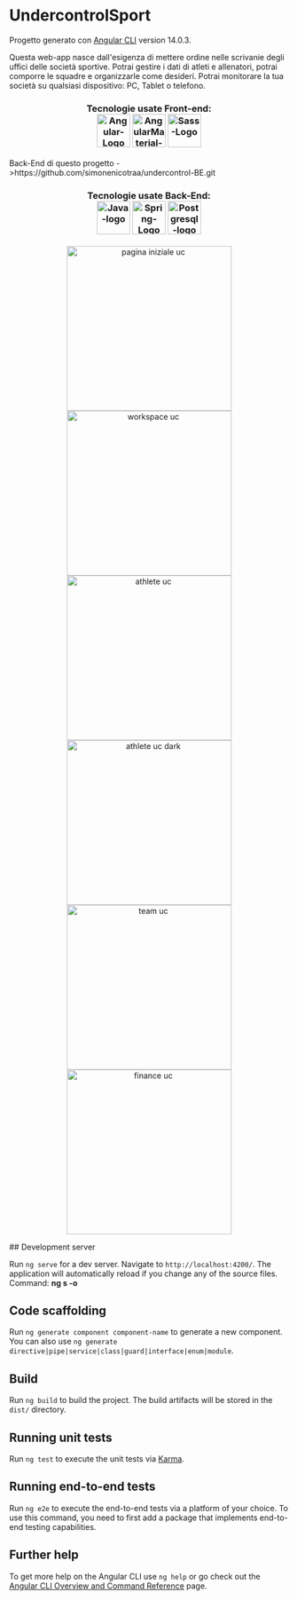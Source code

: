 # UndercontrolSport

Progetto generato con [Angular CLI](https://github.com/angular/angular-cli) version 14.0.3.

Questa web-app nasce dall'esigenza di mettere ordine nelle scrivanie degli uffici delle società sportive. Potrai gestire i dati di atleti e allenatori, potrai comporre le squadre e organizzarle come desideri.
Potrai monitorare la tua società su qualsiasi dispositivo: PC, Tablet o telefono.</br>
<h3 align="center"><strong>Tecnologie usate Front-end:</strong></br>
<img src="https://user-images.githubusercontent.com/104636288/199508866-bc43861e-183c-443c-baa3-d6cc3fdc08f7.png" width="60px" height="60px" alt="Angular-Logo">
<img src="https://user-images.githubusercontent.com/104636288/199511606-94aec76a-e015-4695-9c70-6f9b8fece6c5.png" width="60px" height="60px" alt="AngularMaterial-Logo">
<img src="https://user-images.githubusercontent.com/104636288/199512075-150cc2a6-2fdc-4d81-a5de-08f83ef0385e.png" width="60px" height="60px" alt="Sass-Logo"></h3>

<p align="left">Back-End di questo progetto ->https://github.com/simonenicotraa/undercontrol-BE.git</p>
  <h3 align="center"><strong>Tecnologie usate Back-End: </strong></br>
<img src="https://user-images.githubusercontent.com/104636288/199513032-517673ed-ea69-44a9-8614-77bae516808b.png" width="60px" height="60px" alt="Java-logo">
<img src="https://user-images.githubusercontent.com/104636288/199512940-7db0ff07-c727-48b3-b2d9-acb992357cda.png" width="60px" height="60px" alt="Spring-Logo">
<img src="https://user-images.githubusercontent.com/104636288/199512976-7b769c16-944f-4d8b-8cd4-89d10bbc402d.png" width="60px" height="60px" alt="Postgresql-logo">
</h3>

<p align="center">
<img width="297" alt="pagina iniziale uc" src="https://user-images.githubusercontent.com/104636288/199718200-13c0904d-5536-4a06-8396-a490eafdec9e.PNG">
<img width="297" alt="workspace uc" src="https://user-images.githubusercontent.com/104636288/199718201-72c3dbfc-c1b6-4cca-bcf4-ed6ece8401c1.PNG">
<img width="297" alt="athlete uc" src="https://user-images.githubusercontent.com/104636288/199718220-5bcc4237-5c3f-420c-8393-c62cc36631d9.PNG">
<img width="297" alt="athlete uc dark" src="https://user-images.githubusercontent.com/104636288/199718231-75f0bfd8-4b55-4f62-a2a8-7642399966dc.PNG">
<img width="297" alt="team uc" src="https://user-images.githubusercontent.com/104636288/199718274-bc931f8a-4d3a-4a8f-a54d-6eb56a5a4fba.PNG">
<img width="297" alt="finance uc" src="https://user-images.githubusercontent.com/104636288/199718518-51e98beb-594d-402b-b38d-253dc315ea59.PNG">
</p>
## Development server

Run `ng serve` for a dev server. Navigate to `http://localhost:4200/`. The application will automatically reload if you change any of the source files.</br>
Command: <strong>ng s -o</strong>

## Code scaffolding

Run `ng generate component component-name` to generate a new component. You can also use `ng generate directive|pipe|service|class|guard|interface|enum|module`.

## Build

Run `ng build` to build the project. The build artifacts will be stored in the `dist/` directory.

## Running unit tests

Run `ng test` to execute the unit tests via [Karma](https://karma-runner.github.io).

## Running end-to-end tests

Run `ng e2e` to execute the end-to-end tests via a platform of your choice. To use this command, you need to first add a package that implements end-to-end testing capabilities.

## Further help

To get more help on the Angular CLI use `ng help` or go check out the [Angular CLI Overview and Command Reference](https://angular.io/cli) page.
